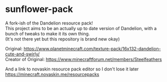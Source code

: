 # sunflower-pack
A fork-ish of the Dandelion resource pack!\
This project aims to be an actually up to date version of Dandelion, with a bunch of tweaks to make it its own thing.\
(It's not there yet but this repository is brand new okay)

Original: https://www.planetminecraft.com/texture-pack/16x132-dandelion-cute-and-swirly/  
Creator of Original: https://www.minecraftforum.net/members/Steelfeathers

And a link to novaskin resource pack editor so I don't lose it later\
https://minecraft.novaskin.me/resourcepacks

